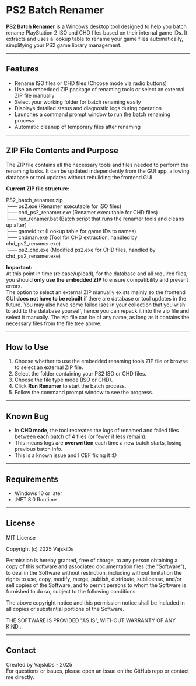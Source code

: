 
# PS2 Batch Renamer

**PS2 Batch Renamer** is a Windows desktop tool designed to help you batch rename PlayStation 2 ISO and CHD files based on their internal game IDs. It extracts and uses a lookup table to rename your game files automatically, simplifying your PS2 game library management.

---

## Features

- Rename ISO files or CHD files (Choose mode via radio buttons)  
- Use an embedded ZIP package of renaming tools or select an external ZIP file manually  
- Select your working folder for batch renaming easily  
- Displays detailed status and diagnostic logs during operation  
- Launches a command prompt window to run the batch renaming process  
- Automatic cleanup of temporary files after renaming  

---

## ZIP File Contents and Purpose

The ZIP file contains all the necessary tools and files needed to perform the renaming tasks. It can be updated independently from the GUI app, allowing database or tool updates without rebuilding the frontend GUI.

**Current ZIP file structure:**

PS2_batch_renamer.zip <br>
├── ps2.exe (Renamer executable for ISO files) <br>
├── chd_ps2_renamer.exe (Renamer executable for CHD files) <br>
├── run_renamer.bat (Batch script that runs the renamer tools and cleans up after) <br>
├── gameid.txt (Lookup table for game IDs to names) <br>
├── chdman.exe (Tool for CHD extraction, handled by chd_ps2_renamer.exe) <br>
└── ps2_chd.exe (Modified ps2.exe for CHD files, handled by chd_ps2_renamer.exe) <br>


**Important:**  
At this point in time (release/upload), for the database and all required files, you should **only use the embedded ZIP** to ensure compatibility and prevent errors.  
The option to select an external ZIP manually exists mainly so the frontend GUI **does not have to be rebuilt** if there are database or tool updates in the future. You may also have some failed isos in your collection that you wish to add to the database yourself, hence you can repack it into the zip file and select it manually. The zip file can be of any name, as long as it contains the necessary files from the file tree above.

---

## How to Use

1. Choose whether to use the embedded renaming tools ZIP file or browse to select an external ZIP file.  
2. Select the folder containing your PS2 ISO or CHD files.  
3. Choose the file type mode (ISO or CHD).  
4. Click **Run Renamer** to start the batch process.  
5. Follow the command prompt window to see the progress.

---

## Known Bug

- In **CHD mode**, the tool recreates the logs of renamed and failed files between each batch of 4 files (or fewer if less remain).  
- This means logs are **overwritten** each time a new batch starts, losing previous batch info.  
- This is a known issue and I CBF fixing it :D

---

## Requirements

- Windows 10 or later  
- .NET 8.0 Runtime 

---

## License

MIT License

Copyright (c) 2025 VajskiDs

Permission is hereby granted, free of charge, to any person obtaining a copy
of this software and associated documentation files (the "Software"), to deal
in the Software without restriction, including without limitation the rights
to use, copy, modify, merge, publish, distribute, sublicense, and/or sell
copies of the Software, and to permit persons to whom the Software is
furnished to do so, subject to the following conditions:

The above copyright notice and this permission notice shall be included in
all copies or substantial portions of the Software.

THE SOFTWARE IS PROVIDED "AS IS", WITHOUT WARRANTY OF ANY KIND...

---

## Contact

Created by VajskiDs - 2025  
For questions or issues, please open an issue on the GitHub repo or contact me directly.
